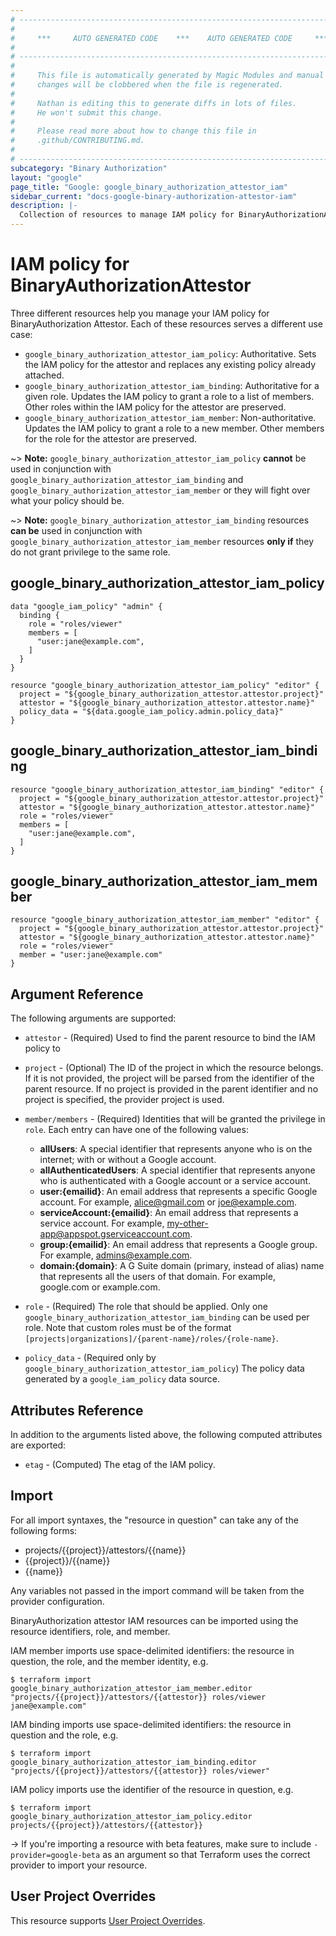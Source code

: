 ```yaml
---
# ----------------------------------------------------------------------------
#
#     ***     AUTO GENERATED CODE    ***    AUTO GENERATED CODE     ***
#
# ----------------------------------------------------------------------------
#
#     This file is automatically generated by Magic Modules and manual
#     changes will be clobbered when the file is regenerated.
#
#     Nathan is editing this to generate diffs in lots of files.
#     He won't submit this change.
#
#     Please read more about how to change this file in
#     .github/CONTRIBUTING.md.
#
# ----------------------------------------------------------------------------
subcategory: "Binary Authorization"
layout: "google"
page_title: "Google: google_binary_authorization_attestor_iam"
sidebar_current: "docs-google-binary-authorization-attestor-iam"
description: |-
  Collection of resources to manage IAM policy for BinaryAuthorizationAttestor
---
```


# IAM policy for BinaryAuthorizationAttestor
Three different resources help you manage your IAM policy for BinaryAuthorization Attestor. Each of these resources serves a different use case:

* `google_binary_authorization_attestor_iam_policy`: Authoritative. Sets the IAM policy for the attestor and replaces any existing policy already attached.
* `google_binary_authorization_attestor_iam_binding`: Authoritative for a given role. Updates the IAM policy to grant a role to a list of members. Other roles within the IAM policy for the attestor are preserved.
* `google_binary_authorization_attestor_iam_member`: Non-authoritative. Updates the IAM policy to grant a role to a new member. Other members for the role for the attestor are preserved.

~> **Note:** `google_binary_authorization_attestor_iam_policy` **cannot** be used in conjunction with `google_binary_authorization_attestor_iam_binding` and `google_binary_authorization_attestor_iam_member` or they will fight over what your policy should be.

~> **Note:** `google_binary_authorization_attestor_iam_binding` resources **can be** used in conjunction with `google_binary_authorization_attestor_iam_member` resources **only if** they do not grant privilege to the same role.



## google\_binary\_authorization\_attestor\_iam\_policy

```hcl
data "google_iam_policy" "admin" {
  binding {
    role = "roles/viewer"
    members = [
      "user:jane@example.com",
    ]
  }
}

resource "google_binary_authorization_attestor_iam_policy" "editor" {
  project = "${google_binary_authorization_attestor.attestor.project}"
  attestor = "${google_binary_authorization_attestor.attestor.name}"
  policy_data = "${data.google_iam_policy.admin.policy_data}"
}
```

## google\_binary\_authorization\_attestor\_iam\_binding

```hcl
resource "google_binary_authorization_attestor_iam_binding" "editor" {
  project = "${google_binary_authorization_attestor.attestor.project}"
  attestor = "${google_binary_authorization_attestor.attestor.name}"
  role = "roles/viewer"
  members = [
    "user:jane@example.com",
  ]
}
```

## google\_binary\_authorization\_attestor\_iam\_member

```hcl
resource "google_binary_authorization_attestor_iam_member" "editor" {
  project = "${google_binary_authorization_attestor.attestor.project}"
  attestor = "${google_binary_authorization_attestor.attestor.name}"
  role = "roles/viewer"
  member = "user:jane@example.com"
}
```

## Argument Reference

The following arguments are supported:

* `attestor` - (Required) Used to find the parent resource to bind the IAM policy to

* `project` - (Optional) The ID of the project in which the resource belongs.
    If it is not provided, the project will be parsed from the identifier of the parent resource. If no project is provided in the parent identifier and no project is specified, the provider project is used.

* `member/members` - (Required) Identities that will be granted the privilege in `role`.
  Each entry can have one of the following values:
  * **allUsers**: A special identifier that represents anyone who is on the internet; with or without a Google account.
  * **allAuthenticatedUsers**: A special identifier that represents anyone who is authenticated with a Google account or a service account.
  * **user:{emailid}**: An email address that represents a specific Google account. For example, alice@gmail.com or joe@example.com.
  * **serviceAccount:{emailid}**: An email address that represents a service account. For example, my-other-app@appspot.gserviceaccount.com.
  * **group:{emailid}**: An email address that represents a Google group. For example, admins@example.com.
  * **domain:{domain}**: A G Suite domain (primary, instead of alias) name that represents all the users of that domain. For example, google.com or example.com.

* `role` - (Required) The role that should be applied. Only one
    `google_binary_authorization_attestor_iam_binding` can be used per role. Note that custom roles must be of the format
    `[projects|organizations]/{parent-name}/roles/{role-name}`.

* `policy_data` - (Required only by `google_binary_authorization_attestor_iam_policy`) The policy data generated by
  a `google_iam_policy` data source.

## Attributes Reference

In addition to the arguments listed above, the following computed attributes are
exported:

* `etag` - (Computed) The etag of the IAM policy.

## Import

For all import syntaxes, the "resource in question" can take any of the following forms:

* projects/{{project}}/attestors/{{name}}
* {{project}}/{{name}}
* {{name}}

Any variables not passed in the import command will be taken from the provider configuration.

BinaryAuthorization attestor IAM resources can be imported using the resource identifiers, role, and member.

IAM member imports use space-delimited identifiers: the resource in question, the role, and the member identity, e.g.
```
$ terraform import google_binary_authorization_attestor_iam_member.editor "projects/{{project}}/attestors/{{attestor}} roles/viewer jane@example.com"
```

IAM binding imports use space-delimited identifiers: the resource in question and the role, e.g.
```
$ terraform import google_binary_authorization_attestor_iam_binding.editor "projects/{{project}}/attestors/{{attestor}} roles/viewer"
```

IAM policy imports use the identifier of the resource in question, e.g.
```
$ terraform import google_binary_authorization_attestor_iam_policy.editor projects/{{project}}/attestors/{{attestor}}
```

-> If you're importing a resource with beta features, make sure to include `-provider=google-beta`
as an argument so that Terraform uses the correct provider to import your resource.

## User Project Overrides

This resource supports [User Project Overrides](https://www.terraform.io/docs/providers/google/guides/provider_reference.html#user_project_override).
